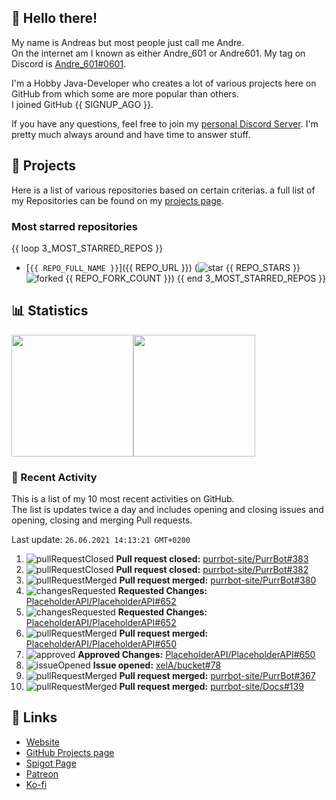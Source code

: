 <!-- Links -->
[andre]: https://discord.bio/p/andre601
[purr]: https://purrbot.site
[discord]: https://discord.gg/6dazXp6
[website]: https://andre601.ch
[github]: https://andre601.ch/projects
[spigot]: https://www.spigotmc.org/resources/authors/56829/
[patreon]: https://patreon.com/andre_601
[ko-fi]: https://ko-fi.com/andre_601

## 👋 Hello there!
My name is Andreas but most people just call me Andre.  
On the internet am I known as either Andre_601 or Andre601. My tag on Discord is [Andre_601#0601][andre].

I'm a Hobby Java-Developer who creates a lot of various projects here on GitHub from which some are more popular than others.  
I joined GitHub {{ SIGNUP_AGO }}.

If you have any questions, feel free to join my [personal Discord Server][discord]. I'm pretty much always around and have time to answer stuff.

## 📁 Projects
Here is a list of various repositories based on certain criterias. a full list of my Repositories can be found on my [projects page][github].

### Most starred repositories

{{ loop 3_MOST_STARRED_REPOS }}
- [`{{ REPO_FULL_NAME }}`]({{ REPO_URL }}) (![star] {{ REPO_STARS }} ![forked] {{ REPO_FORK_COUNT }})
{{ end 3_MOST_STARRED_REPOS }}

## 📊 Statistics
<img height="195px" src="https://github-readme-stats.vercel.app/api?username=Andre601&show_icons=true&hide_rank=true&title_color=3498db&bg_color=ffffff00&text_color=718096&disable_animations=true"><img height="195px" src="https://github-readme-stats.vercel.app/api/top-langs?username=Andre601&layout=compact&title_color=3498db&bg_color=ffffff00&text_color=718096">

### 📜 Recent Activity
This is a list of my 10 most recent activities on GitHub.  
The list is updates twice a day and includes opening and closing issues and opening, closing and merging Pull requests.

<!--RECENT_ACTIVITY:last_update-->
Last update: `26.06.2021 14:13:21 GMT+0200`
<!--RECENT_ACTIVITY:last_update_end-->
<!--RECENT_ACTIVITY:start-->
1. ![pullRequestClosed] **Pull request closed:** [purrbot-site/PurrBot#383](https://github.com/purrbot-site/PurrBot/pull/383)
2. ![pullRequestClosed] **Pull request closed:** [purrbot-site/PurrBot#382](https://github.com/purrbot-site/PurrBot/pull/382)
3. ![pullRequestMerged] **Pull request merged:** [purrbot-site/PurrBot#380](https://github.com/purrbot-site/PurrBot/pull/380)
4. ![changesRequested] **Requested Changes:** [PlaceholderAPI/PlaceholderAPI#652](https://github.com/PlaceholderAPI/PlaceholderAPI/pull/652#pullrequestreview-693286645)
5. ![changesRequested] **Requested Changes:** [PlaceholderAPI/PlaceholderAPI#652](https://github.com/PlaceholderAPI/PlaceholderAPI/pull/652#pullrequestreview-693286645)
6. ![pullRequestMerged] **Pull request merged:** [PlaceholderAPI/PlaceholderAPI#650](https://github.com/PlaceholderAPI/PlaceholderAPI/pull/650)
7. ![approved] **Approved Changes:** [PlaceholderAPI/PlaceholderAPI#650](https://github.com/PlaceholderAPI/PlaceholderAPI/pull/650#pullrequestreview-693208709)
8. ![issueOpened] **Issue opened:** [xelA/bucket#78](https://github.com/xelA/bucket/issues/78)
9. ![pullRequestMerged] **Pull request merged:** [purrbot-site/PurrBot#367](https://github.com/purrbot-site/PurrBot/pull/367)
10. ![pullRequestMerged] **Pull request merged:** [purrbot-site/Docs#139](https://github.com/purrbot-site/Docs/pull/139)
<!--RECENT_ACTIVITY:end-->

## 🔗 Links
- [Website]
- [GitHub Projects page][github]
- [Spigot Page][spigot]
- [Patreon]
- [Ko-fi]

<!-- Badges -->
[issueOpened]: https://cdn.jsdelivr.net/gh/Readme-Workflows/Readme-Icons@v1.1.0/icons/octicons/IssueOpened.svg
[issueClosed]: https://cdn.jsdelivr.net/gh/Readme-Workflows/Readme-Icons@v1.1.0/icons/octicons/IssueClosed.svg

[pullRequestOpened]: https://cdn.jsdelivr.net/gh/Readme-Workflows/Readme-Icons@v1.1.0/icons/octicons/PullRequestOpened.svg
[pullRequestClosed]: https://cdn.jsdelivr.net/gh/Readme-Workflows/Readme-Icons@v1.1.0/icons/octicons/PullRequestClosed.svg
[pullRequestMerged]: https://cdn.jsdelivr.net/gh/Readme-Workflows/Readme-Icons@v1.1.0/icons/octicons/PullRequestMerged.svg

[comment]: https://cdn.jsdelivr.net/gh/Readme-Workflows/Readme-Icons@v1.1.0/icons/octicons/Comment.svg

[changesRequested]: https://cdn.jsdelivr.net/gh/Readme-Workflows/Readme-Icons@v1.1.0/icons/octicons/RequestedChanges.svg
[approved]: https://cdn.jsdelivr.net/gh/Readme-Workflows/Readme-Icons@v1.1.0/icons/octicons/ApprovedChanges.svg
[repoCreated]: https://cdn.jsdelivr.net/gh/Readme-Workflows/Readme-Icons@v1.1.0/icons/octicons/Repository.svg

[release]: https://cdn.jsdelivr.net/gh/Readme-Workflows/Readme-Icons@v1.1.0/icons/octicons/Release.svg
[star]: https://cdn.jsdelivr.net/gh/Readme-Workflows/Readme-Icons@v1.1.0/icons/octicons/StarredRepository.svg
[wiki]: https://cdn.jsdelivr.net/gh/Readme-Workflows/Readme-Icons@v1.1.0/icons/octicons/Wiki.svg
[forked]: https://cdn.jsdelivr.net/gh/Readme-Workflows/Readme-Icons@main/icons/octicons/ForkedRepository.svg
